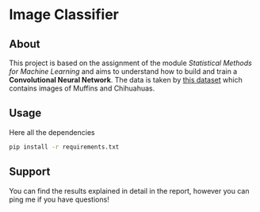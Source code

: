 # Image Classifier

## About
This project is based on the assignment of the module _Statistical Methods for Machine Learning_ and aims to understand how to build and train a **Convolutional Neural Network**. 
The data is taken by [this dataset](https://www.kaggle.com/datasets/samuelcortinhas/muffin-vs-chihuahua-image-classification) which contains images of Muffins and Chihuahuas. 

## Usage
Here all the dependencies
```bash
pip install -r requirements.txt
```
## Support
You can find the results explained in detail in the report, however you can ping me if you have questions!
